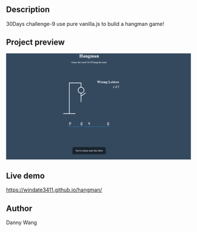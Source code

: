 ## Description
30Days challenge-9 use pure vanilla.js to bulid a hangman game!

## Project preview
![image](https://github.com/windate3411/hangman/blob/master/demo.PNG)

## Live demo
https://windate3411.github.io/hangman/
## Author
Danny Wang
